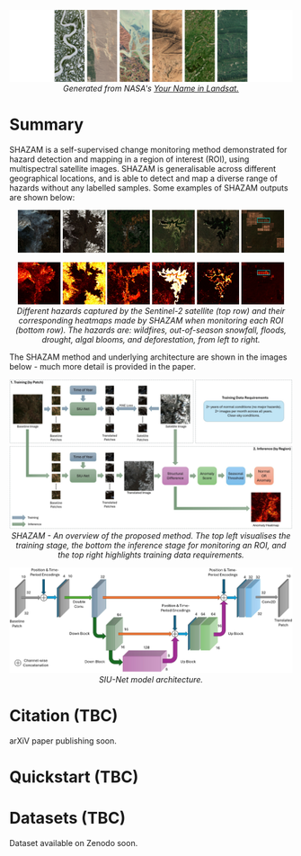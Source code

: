 
<p align="center">
 <img src="images/shazam_title.png" alt="">
<em> Generated from NASA's 
<a href=https://landsat.gsfc.nasa.gov/apps/YourNameInLandsat-main">Your Name in Landsat.</a> </em>
</p>

# Summary
SHAZAM is a self-supervised change monitoring method demonstrated for hazard detection and mapping 
in a region of interest (ROI), using multispectral satellite images. SHAZAM is generalisable across 
different geographical locations, and is able to detect and map a diverse range of hazards without 
any labelled samples. Some examples of SHAZAM outputs are shown below:

<p align="center">
 <img src="images/fire_s2.jpg" alt="" width="15%">
 <img src="images/snowfall_s2.jpg" alt="" width="15%">
 <img src="images/flood_s2.jpg" alt="" width="15%">
 <img src="images/drought_s2.jpg" alt="" width="15%">
 <img src="images/bloom_s2.jpg" alt="" width="15%">
 <img src="images/deforestation_s2.jpg" alt="" width="15%">
</p>

<p align="center">
 <img src="images/fire_shazam.jpg" alt="" width="15%">
 <img src="images/snowfall_shazam.jpg" alt="" width="15%">
 <img src="images/flood_shazam.jpg" alt="" width="15%">
 <img src="images/drought_shazam.jpg" alt="" width="15%">
 <img src="images/bloom_shazam.jpg" alt="" width="15%">
 <img src="images/deforestation_shazam.jpg" alt="" width="15%">
 <em> Different hazards captured by the Sentinel-2 satellite (top row) and their corresponding heatmaps
made by SHAZAM when monitoring each ROI (bottom row). The hazards are: wildfires, out-of-season snowfall,
floods, drought, algal blooms, and deforestation, from left to right. </em>
</p>

The SHAZAM method and underlying architecture are shown in the images below -
much more detail is provided in the paper.

<p align="center">
 <img src="images/shazam.jpg" alt="">
 <em> SHAZAM - An overview of the proposed method. The top left visualises the training stage, 
the bottom the inference stage for monitoring an ROI, and the top right highlights training data requirements. </em>
</p>

<p align="center">
 <img src="images/siu_net.jpg" alt="">
 <em> SIU-Net model architecture. </em>
</p>

# Citation (TBC)
arXiV paper publishing soon.

# Quickstart (TBC)

# Datasets (TBC)
Dataset available on Zenodo soon.



